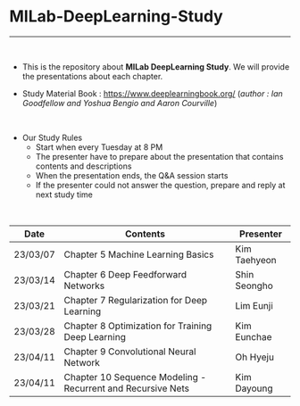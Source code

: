 # MILab-DeepLearning-Study
-----

<br/>

- This is the repository about **MILab DeepLearning Study**. We will provide the presentations about each chapter.

- Study Material Book : https://www.deeplearningbook.org/ (*author : Ian Goodfellow and Yoshua Bengio and Aaron Courville*)

<br/>

- Our Study Rules
  - Start when every Tuesday at 8 PM
  - The presenter have to prepare about the presentation that contains contents and descriptions
  - When the presentation ends, the Q&A session starts
  - If the presenter could not answer the question, prepare and reply at next study time

<br/>

| Date | Contents | Presenter |
|------|----------|-----------|
| 23/03/07 | Chapter 5 Machine Learning Basics | Kim Taehyeon |
| 23/03/14 | Chapter 6 Deep Feedforward Networks | Shin Seongho |
| 23/03/21 | Chapter 7 Regularization for Deep Learning | Lim Eunji |
| 23/03/28 | Chapter 8 Optimization for Training Deep Learning | Kim Eunchae |
| 23/04/11 | Chapter 9 Convolutional Neural Network | Oh Hyeju |
| 23/04/11 | Chapter 10 Sequence Modeling - Recurrent and Recursive Nets | Kim Dayoung |
